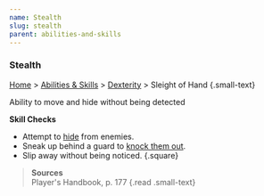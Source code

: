 ```yaml
---
name: Stealth
slug: stealth
parent: abilities-and-skills
---
```

### Stealth
[Home](dm-operations-center) > [Abilities & Skills](abilities-and-skills) > [Dexterity](dexterity) > Sleight of Hand {.small-text}

Ability to move and hide without being detected

**Skill Checks**<br/>
- Attempt to [hide](hide) from enemies.
- Sneak up behind a guard to [knock them out](nonlethal-damage).
- Slip away without being noticed.
{.square}

> **Sources** <br/>
> Player's Handbook, p. 177
{.read .small-text}

